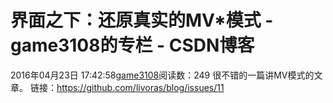# 界面之下：还原真实的MV*模式 - game3108的专栏 - CSDN博客
2016年04月23日 17:42:58[game3108](https://me.csdn.net/game3108)阅读数：249
很不错的一篇讲MV模式的文章。
链接：https://github.com/livoras/blog/issues/11
